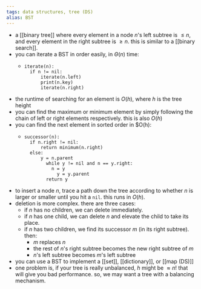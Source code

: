 ```yaml
---
tags: data structures, tree (DS)
alias: BST
---
```


- a [[binary tree]] where every element in a node $n$'s left subtree is $\leq n$, and every element in the right subtree is $\geq n$. this is similar to a [[binary search]].
- you can iterate a BST in order easily, in $\Theta(n)$ time:
	- ```
	  iterate(n):
	  	if n != nil:
	        iterate(n.left)
	        print(n.key)
	        iterate(n.right)
	  ```
- the runtime of searching for an element is $O(h)$, where $h$ is the tree height
- you can find the maximum or minimum element by simply following the chain of left or right elements respectively. this is also $O(h)$
- you can find the next element in sorted order in $O(h):
	- ```
	  successor(n):
	  	if n.right != nil:
	      	return minimum(n.right)
	  	else:
	      	y = n.parent
	          while y != nil and n == y.right:
	          	n = y
	              y = y.parent
	          return y
	  ```
- to insert a node $n$, trace a path down the tree according to whether $n$ is larger or smaller until you hit a `nil`. this runs in $O(h)$.
- deletion is more complex. there are three cases:
	- if $n$ has no children, we can delete immediately.
	- if $n$ has one child, we can delete $n$ and elevate the child to take its place.
	- if $n$ has two children, we find its successor $m$ (in its right subtree). then:
		- $m$ replaces $n$
		- the rest of $n$'s right subtree becomes the new right subtree of $m$
		- $n$'s left subtree becomes $m$'s left subtree
- you can use a BST to implement a [[set]], [[dictionary]], or [[map (DS)]]
- one problem is, if your tree is really unbalanced, $h$ might be $\approx n$! that will give you bad performance. so, we may want a tree with a balancing mechanism.